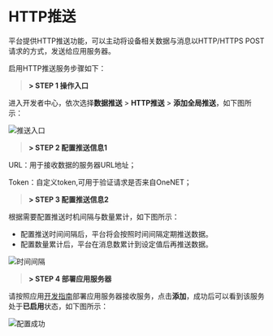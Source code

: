 # HTTP推送

平台提供HTTP推送功能，可以主动将设备相关数据与消息以HTTP/HTTPS POST请求的方式，发送给应用服务器。


启用HTTP推送服务步骤如下：


> **<font color=#2B2B2B>\> STEP 1 操作入口</font>** 

进入开发者中心，依次选择**数据推送** > **HTTP推送** > **添加全局推送**，如下图所示：

![推送入口](/images/数据推送/推送入口.png)


> **<font color=#2B2B2B>\> STEP 2 配置推送信息1</font>**

URL：用于接收数据的服务器URL地址；

Token：自定义token,可用于验证请求是否来自OneNET；

> **<font color=#2B2B2B>\> STEP 3 配置推送信息2</font>**

根据需要配置推送时机间隔与数量累计，如下图所示：

- 配置推送时间间隔后，平台将会按照时间间隔定期推送数据。
- 配置数量累计后，平台在消息数累计到设定值后再推送数据。

![时间间隔](/images/数据推送/nbiot/时间间隔与消息累计.png)

> **<font color=#2B2B2B>\> STEP 4 部署应用服务器</font>**

请按照应用[开发指南](https://open.iot.10086.cn/doc/multiprotocol/book/manual/httppush/develop-manual.html)部署应用服务器接收服务，点击**添加**，成功后可以看到该服务处于**已启用**状态，如下图所示：

![配置成功](/images/数据推送/配置成功.png)

